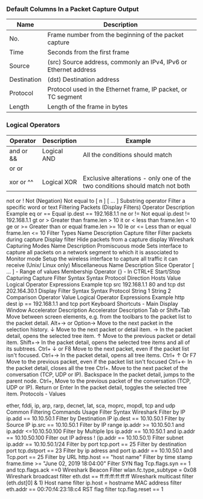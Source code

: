 ### Default Columns In a Packet Capture Output

Name | Description
---|---
No.	| Frame number from the beginning of the packet capture
Time | Seconds from the first frame
Source | (src)	Source address, commonly an IPv4, IPv6 or Ethernet address
Destination | (dst)	Destination address
Protocol | Protocol used in the Ethernet frame, IP packet, or TC segment
Length	| Length of the frame in bytes


### Logical Operators

Operator | Description | Example
---|---|---
and or && |Logical AND | All the conditions should match 
or or || | Logical OR | Either all or one of the conditions should match
xor or ^^ |	Logical XOR	| Exclusive alterations - only one of the two conditions should match not both 
not or !	Not (Negation)	Not equal to 
[ n ] [ … ]	Substring operator	Filter a specific word or text 
Filtering Packets (Display Filters)
Operator	Description	Example
eq or ==	Equal	ip.dest  ==  192.168.1.1
ne or !=	Not equal	ip.dest  !=   192.168.1.1
gt or >	Greater than	frame.len   >   10
it or <	less than	frame.len  <   10
ge or >=	Greater than or equal	frame.len  >=   10
le or <=	Less than or equal	frame.len  <=   10
Filter Types
Name	 Description
Capture filter	Filter packets during capture
Display filter	Hide packets from a capture display
Wireshark Capturing Modes
Name	Description
Promiscuous mode	Sets interface to capture all packets on a network segment to which it is associated to
Monitor mode	Setup the wireless interface to capture all traffic it can receive (Unix/ Linux only)
Miscellaneous
Name	Description
Slice Operator	[ … ] - Range of values
Membership Operator	{} - In
CTRL+E	Start/Stop Capturing
Capture Filter Syntax
Syntax	Protocol	Direction	Hosts	Value	Logical Operator	Expressions
Example	tcp	src	192.168.1.1	80	and	tcp dst 202.164.30.1
Display Filter Syntax
Syntax	Protocol	String 1	String 2	Comparison Operator	Value	Logical Operator	Expressions
Example	http	dest	ip	==	192.168.1.1	and	tcp port
Keyboard Shortcuts - Main Display Window
Accelerator	Description	Accelerator	Description
Tab or Shift+Tab	Move between screen elements, e.g. from the toolbars to the packet list to the packet detail.	Alt+→ or Option→	Move to the next packet in the selection history.
↓	Move to the next packet or detail item.	→	In the packet detail, opens the selected tree item.
↑ 	Move to the previous packet or detail item.	Shift+→	In the packet detail, opens the selected tree items and all of its subtrees.
Ctrl+ ↓ or F8 	Move to the next packet, even if the packet list isn't focused.	Ctrl+→	In the packet detail, opens all tree items.
Ctrl+ ↑ Or F7	Move to the previous packet, even if the packet list isn't focused	Ctrl+←	In the packet detail, closes all the tree
Ctrl+.	Move to the next packet of the conversation (TCP, UDP or IP).	Backspace	In the packet detail, jumps to the parent node.
Ctrl+,	Move to the previous packet of the conversation (TCP, UDP or IP).	Return or Enter	In the packet detail, toggles the selected tree item.
Protocols - Values

ether,  fddi,  ip,  arp,  rarp,  decnet,  lat, sca,  moprc,  mopdl,  tcp  and  udp
Common Filtering Commands
Usage	Filter Syntax
Wireshark Filter by IP	ip.add == 10.10.50.1
Filter by Destination IP	ip.dest == 10.10.50.1
Filter by Source IP	ip.src == 10.10.50.1
Filter by IP range	ip.addr >= 10.10.50.1 and ip.addr <=10.10.50.100
Filter by Multiple Ips	ip.addr == 10.10.50.1 and ip.addr == 10.10.50.100
Filter out IP adress	! (ip.addr == 10.10.50.1)
Filter subnet	ip.addr == 10.10.50.1/24
Filter by port	tcp.port == 25
Filter by destination port	tcp.dstport == 23
Filter by ip adress and port	ip.addr == 10.10.50.1 and Tcp.port == 25
Filter by URL	http.host == "host name"
Filter by time stamp	frame.time >= "June 02, 2019 18:04:00"
Filter SYN flag	Tcp.flags.syn == 1 and tcp.flags.ack ==0
Wireshark Beacon Filter	wlan.fc.type_subtype = 0x08
Wireshark broadcast filter	eth.dst == ff:ff:ff:ff:ff:ff
Wireshark multicast filter	(eth.dst[0] & 1)
Host name filter	ip.host = hostname
MAC address filter	eth.addr == 00:70:f4:23:18:c4
RST flag filter	tcp.flag.reset == 1